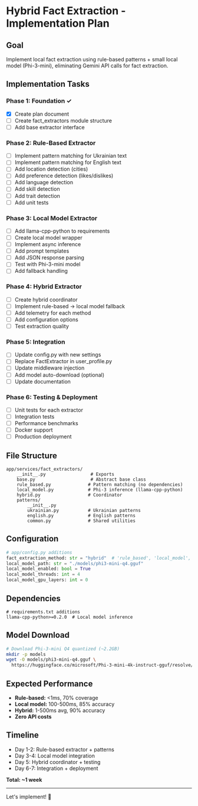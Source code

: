 # Hybrid Fact Extraction - Implementation Plan

## Goal
Implement local fact extraction using rule-based patterns + small local model (Phi-3-mini), eliminating Gemini API calls for fact extraction.

## Implementation Tasks

### Phase 1: Foundation ✓
- [x] Create plan document
- [ ] Create fact_extractors module structure
- [ ] Add base extractor interface

### Phase 2: Rule-Based Extractor
- [ ] Implement pattern matching for Ukrainian text
- [ ] Implement pattern matching for English text
- [ ] Add location detection (cities)
- [ ] Add preference detection (likes/dislikes)
- [ ] Add language detection
- [ ] Add skill detection
- [ ] Add trait detection
- [ ] Add unit tests

### Phase 3: Local Model Extractor
- [ ] Add llama-cpp-python to requirements
- [ ] Create local model wrapper
- [ ] Implement async inference
- [ ] Add prompt templates
- [ ] Add JSON response parsing
- [ ] Test with Phi-3-mini model
- [ ] Add fallback handling

### Phase 4: Hybrid Extractor
- [ ] Create hybrid coordinator
- [ ] Implement rule-based → local model fallback
- [ ] Add telemetry for each method
- [ ] Add configuration options
- [ ] Test extraction quality

### Phase 5: Integration
- [ ] Update config.py with new settings
- [ ] Replace FactExtractor in user_profile.py
- [ ] Update middleware injection
- [ ] Add model auto-download (optional)
- [ ] Update documentation

### Phase 6: Testing & Deployment
- [ ] Unit tests for each extractor
- [ ] Integration tests
- [ ] Performance benchmarks
- [ ] Docker support
- [ ] Production deployment

## File Structure

```
app/services/fact_extractors/
    __init__.py                 # Exports
    base.py                     # Abstract base class
    rule_based.py              # Pattern matching (no dependencies)
    local_model.py             # Phi-3 inference (llama-cpp-python)
    hybrid.py                  # Coordinator
    patterns/
        __init__.py
        ukrainian.py           # Ukrainian patterns
        english.py             # English patterns
        common.py              # Shared utilities
```

## Configuration

```python
# app/config.py additions
fact_extraction_method: str = "hybrid"  # 'rule_based', 'local_model', 'hybrid'
local_model_path: str = "./models/phi3-mini-q4.gguf"
local_model_enabled: bool = True
local_model_threads: int = 4
local_model_gpu_layers: int = 0
```

## Dependencies

```
# requirements.txt additions
llama-cpp-python>=0.2.0  # Local model inference
```

## Model Download

```bash
# Download Phi-3-mini Q4 quantized (~2.2GB)
mkdir -p models
wget -O models/phi3-mini-q4.gguf \
  https://huggingface.co/microsoft/Phi-3-mini-4k-instruct-gguf/resolve/main/Phi-3-mini-4k-instruct-q4.gguf
```

## Expected Performance

- **Rule-based:** <1ms, 70% coverage
- **Local model:** 100-500ms, 85% accuracy
- **Hybrid:** 1-500ms avg, 90% accuracy
- **Zero API costs**

## Timeline

- Day 1-2: Rule-based extractor + patterns
- Day 3-4: Local model integration
- Day 5: Hybrid coordinator + testing
- Day 6-7: Integration + deployment

**Total: ~1 week**

---

Let's implement! 🚀
